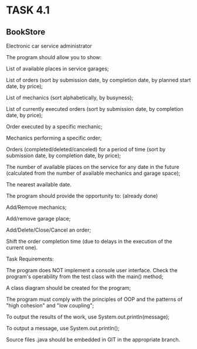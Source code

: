 # TASK 4.1

## BookStore

Electronic car service administrator

The program should allow you to show:

List of available places in service garages;

List of orders (sort by submission date, by completion date, by planned start date, by price);

List of mechanics (sort alphabetically, by busyness);

List of currently executed orders (sort by submission date, by completion date, by price);

Order executed by a specific mechanic;

Mechanics performing a specific order;

Orders (completed/deleted/canceled) for a period of time (sort by submission date, by completion date, by price);

The number of available places on the service for any date in the future (calculated from the number of available mechanics and garage space);

The nearest available date.

The program should provide the opportunity to: (already done)

Add/Remove mechanics;

Add/remove garage place;

Add/Delete/Close/Cancel an order;

Shift the order completion time (due to delays in the execution of the current one).

Task Requirements:

The program does NOT implement a console user interface. Check the program's operability from the test class with the main() method;

A class diagram should be created for the program;

The program must comply with the principles of OOP and the patterns of "high cohesion" and "low coupling";

To output the results of the work, use System.out.println(message);

To output a message, use System.out.println();

Source files .java should be embedded in GIT in the appropriate branch.